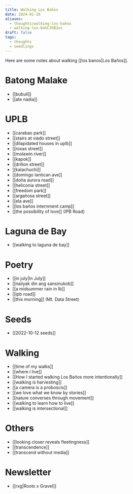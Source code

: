 ```yaml
---
title: Walking Los Baños
date: 2024-01-26
aliases:
  - thoughts/walking-los-baños
  - walking-los-ba%C3%B1os
draft: false
tags:
  - thoughts
  - seedlings
---
```

Here are some notes about walking [[los banos|Los Baños]].

# Batong Malake

- [[bubuli]]
- [[ate nadia]]

# UPLB

- [[carabao park]]
- [[stairs at viado street]]
- [[dilapidated houses in uplb]]
- [[roxas street]]
- [[molawin river]]
- [[kapok]]
- [[drillon street]]
- [[kalachuchi]]
- [[domingo lantican ave]]
- [[doña aurora road]]
- [[heliconia street]]
- [[freedom park]]
- [[argañosa street]]
- [[ela ave]]
- [[los baños internment camp]]
- [[the possibility of love]] (IPB Road)

# Laguna de Bay

- [[walking to laguna de bay]]

# Poetry

- [[in july|In July]]
- [[naiiyak din ang sansinukob]]
- [[a midsummer rain in lb]]
- [[ipb road]]
- [[this morning]] (Mt. Data Street)

# Seeds

- [[2022-10-12 seeds]]

# Walking

- [[time of my walks]]
- [[where i live]]
- [[How I started walking Los Baños more intentionally]]
- [[walking is harvesting]]
- [[a camera is a proboscis]]
- [[we love what we know by stories]]
- [[nature converses through movement]]
- [[walking to learn how to live]]
- [[walking is intersectional]]

# Others

- [[looking closer reveals fleetingness]]
- [[transcendence]]
- [[transcend without media]]

# Newsletter

- [[rxg|Roots x Gravel]]

